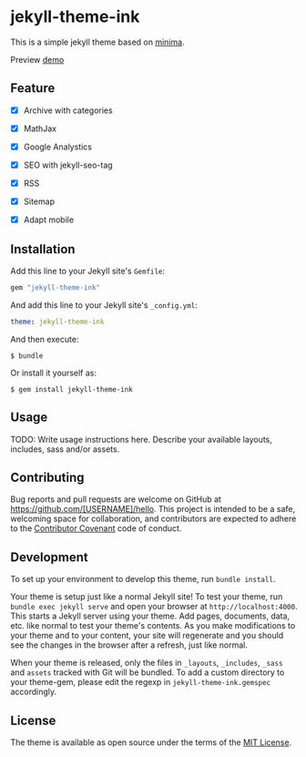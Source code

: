 # jekyll-theme-ink

This is a simple jekyll theme based on [minima](https://github.com/jekyll/minima).

Preview [demo](https://kemingy.github.io/jekyll-theme-ink/)

## Feature

- [x] Archive with categories
- [x] MathJax
- [x] Google Analystics
- [x] SEO with jekyll-seo-tag
- [x] RSS
- [x] Sitemap
- [x] Adapt mobile


## Installation

Add this line to your Jekyll site's `Gemfile`:

```ruby
gem "jekyll-theme-ink"
```

And add this line to your Jekyll site's `_config.yml`:

```yaml
theme: jekyll-theme-ink
```

And then execute:

    $ bundle

Or install it yourself as:

    $ gem install jekyll-theme-ink

## Usage

TODO: Write usage instructions here. Describe your available layouts, includes, sass and/or assets.

## Contributing

Bug reports and pull requests are welcome on GitHub at https://github.com/[USERNAME]/hello. This project is intended to be a safe, welcoming space for collaboration, and contributors are expected to adhere to the [Contributor Covenant](http://contributor-covenant.org) code of conduct.

## Development

To set up your environment to develop this theme, run `bundle install`.

Your theme is setup just like a normal Jekyll site! To test your theme, run `bundle exec jekyll serve` and open your browser at `http://localhost:4000`. This starts a Jekyll server using your theme. Add pages, documents, data, etc. like normal to test your theme's contents. As you make modifications to your theme and to your content, your site will regenerate and you should see the changes in the browser after a refresh, just like normal.

When your theme is released, only the files in `_layouts`, `_includes`, `_sass` and `assets` tracked with Git will be bundled.
To add a custom directory to your theme-gem, please edit the regexp in `jekyll-theme-ink.gemspec` accordingly.

## License

The theme is available as open source under the terms of the [MIT License](https://opensource.org/licenses/MIT).

